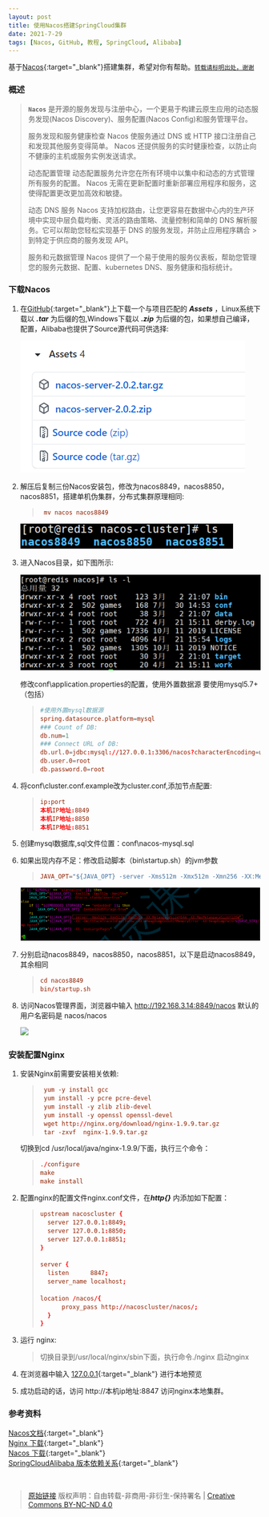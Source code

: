 ```yaml
---
layout: post
title: 使用Nacos搭建SpringCloud集群
date: 2021-7-29
tags: [Nacos, GitHub, 教程, SpringCloud, Alibaba]
---
```


基于[Nacos](https://github.com/alibaba/nacos){:target="_blank"}搭建集群，希望对你有帮助。[`转载请标明出处，谢谢`]({{page.url}} "使用Nacos搭建集群")

### 概述 ###

> **`Nacos`** 是开源的服务发现与注册中心，一个更易于构建云原生应用的动态服务发现(Nacos Discovery)、服务配置(Nacos Config)和服务管理平台。 
> 
>服务发现和服务健康检查
>Nacos 使服务通过 DNS 或 HTTP 接口注册自己和发现其他服务变得简单。 Nacos 还提供服务的实时健康检查，以防止向不健康的主机或服务实例发送请求。
>
> 动态配置管理
> 动态配置服务允许您在所有环境中以集中和动态的方式管理所有服务的配置。 Nacos 无需在更新配置时重新部署应用程序和服务，这使得配置更改更加高效和敏捷。
>
> 动态 DNS 服务
> Nacos 支持加权路由，让您更容易在数据中心内的生产环境中实现中层负载均衡、灵活的路由策略、流量控制和简单的 DNS 解析服务。它可以帮助您轻松实现基于 DNS 的服务发现，并防止应用程序耦合 > 到特定于供应商的服务发现 API。
>
>服务和元数据管理
> Nacos 提供了一个易于使用的服务仪表板，帮助您管理您的服务元数据、配置、kubernetes DNS、服务健康和指标统计。

### 下载Nacos ###

1. 在[GitHub](https://github.com/alibaba/nacos/releases){:target="_blank"}上下载一个与项目匹配的 ***Assets*** ，Linux系统下载以 ***.tar*** 为后缀的包,Windows下载以 ***.zip*** 为后缀的包，如果想自己编译，配置，Alibaba也提供了Source源代码可供选择:

    ![](/assets/build_alibaba_nacos/assets.png)
 
2. 解压后复制三份Nacos安装包，修改为nacos8849，nacos8850，nacos8851，搭建单机伪集群，分布式集群原理相同:

    > ```conf
    >  mv nacos nacos8849
    > ```
    
    ![](/assets/build_alibaba_nacos/cluster.png)

3. 进入Nacos目录，如下图所示:

    ![](/assets/build_alibaba_nacos/catalogue.png)
    
    修改conf\application.properties的配置，使用外置数据源  要使用mysql5.7+（包括）
    
    > ```conf
    > #使用外置mysql数据源
    > spring.datasource.platform=mysql
    > ### Count of DB:
    > db.num=1
    > ### Connect URL of DB:
    > db.url.0=jdbc:mysql://127.0.0.1:3306/nacos?characterEncoding=utf8&connectTimeout=1000&socketTimeout=3000&autoReconnect=true&useUnicode=true&useSSL=false&serverTimezone=UTC
    > db.user.0=root
    > db.password.0=root
    > ```

4. 将conf\cluster.conf.example改为cluster.conf,添加节点配置:

    > ```conf
    > ip:port
    > 本机IP地址:8849
    > 本机IP地址:8850
    > 本机IP地址:8851
    > ```

5. 创建mysql数据库,sql文件位置：conf\nacos-mysql.sql

6. 如果出现内存不足：修改启动脚本（bin\startup.sh）的jvm参数
    
    > ```conf
    > JAVA_OPT="${JAVA_OPT} ‐server ‐Xms512m ‐Xmx512m ‐Xmn256 ‐XX:MetaspaceSize=64m ‐XX:MaxMetaspaceSize=128m"
    > ```

    ![](/assets/build_alibaba_nacos/args.png)

7. 分别启动nacos8849，nacos8850，nacos8851，以下是启动nacos8849，其余相同
    
    > ```conf
    > cd nacos8849
    > bin/startup.sh 
    > ```

8. 访问Nacos管理界面，浏览器中输入 http://192.168.3.14:8849/nacos 默认的用户名密码是 nacos/nacos
    
    ![](/assets/build_alibaba_nacos/login.png)


### 安装配置Nginx ###

1. 安装Nginx前需要安装相关依赖:

    > ```conf
    >  yum -y install gcc
    >  yum install -y pcre pcre-devel
    >  yum install -y zlib zlib-devel
    >  yum install -y openssl openssl-devel
    >  wget http://nginx.org/download/nginx-1.9.9.tar.gz  
    >  tar -zxvf  nginx-1.9.9.tar.gz
    > ```
    
    切换到cd /usr/local/java/nginx-1.9.9/下面，执行三个命令：
    
    > ```conf
    > ./configure
    > make
    > make install
    > ```

2. 配置nginx的配置文件nginx.conf文件，在***http{}*** 内添加如下配置：
    
    > ```conf
    > upstream nacoscluster {
	>   server 127.0.0.1:8849;
	>   server 127.0.0.1:8850;
	>   server 127.0.0.1:8851;
    > }
    >
    > server {
	>   listen		8847;
	>   server_name	localhost;
	>
	> location /nacos/{
	>     	proxy_pass http://nacoscluster/nacos/;
	>   }
    > }
    > ```
    
    

3. 运行 nginx:

    > 切换目录到/usr/local/nginx/sbin下面，执行命令./nginx 启动nginx

4. 在浏览器中输入 [127.0.0.1](http://127.0.0.1){:target="_blank"} 进行本地预览

5. 成功启动的话，访问 http://本机ip地址:8847 访问nginx本地集群。





### 参考资料 ###

[Nacos文档](https://nacos.io/zh-cn/docs/what-is-nacos.html){:target="_blank"}  
[Nginx 下载](http://nginx.org/en/download.html){:target="_blank"}   
[Nacos 下载](https://github.com/alibaba/nacos/releases){:target="_blank"}  
[SpringCloudAlibaba 版本依赖关系](https://github.com/alibaba/spring-cloud-alibaba/wiki/版本说明){:target="_blank"}  

<br/>

> [原始链接]({{page.url}}) 版权声明：自由转载-非商用-非衍生-保持署名 \| [Creative Commons BY-NC-ND 4.0](http://creativecommons.org/licenses/by-nc-nd/4.0/deed.zh)
